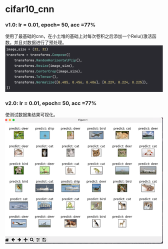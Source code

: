 # cifar10_cnn
### v1.0: lr = 0.01, epoch= 50, acc =77%
使用了最基础的cnn，在小土堆的基础上对每次卷积之后添加一个Relu()激活函数。并且对数据进行了预处理。
![img.png](src/img.png)

### v2.0: lr = 0.01, epoch= 50, acc =77%
使测试数据集结果可视化。![img.png](src/img1.png)